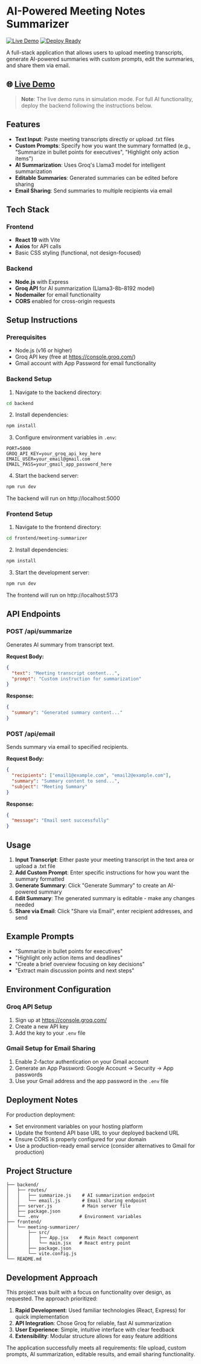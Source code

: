 # AI-Powered Meeting Notes Summarizer

[![Live Demo](https://img.shields.io/badge/Live-Demo-brightgreen)](https://YOUR_USERNAME.github.io/ai-meeting-summarizer/)
[![Deploy Ready](https://img.shields.io/badge/Deploy-Ready-blue)](https://github.com/YOUR_USERNAME/ai-meeting-summarizer)

A full-stack application that allows users to upload meeting transcripts, generate AI-powered summaries with custom prompts, edit the summaries, and share them via email.

## 🌐 [**Live Demo**](https://YOUR_USERNAME.github.io/ai-meeting-summarizer/)

> **Note**: The live demo runs in simulation mode. For full AI functionality, deploy the backend following the instructions below.

## Features

- **Text Input**: Paste meeting transcripts directly or upload .txt files
- **Custom Prompts**: Specify how you want the summary formatted (e.g., "Summarize in bullet points for executives", "Highlight only action items")
- **AI Summarization**: Uses Groq's Llama3 model for intelligent summarization
- **Editable Summaries**: Generated summaries can be edited before sharing
- **Email Sharing**: Send summaries to multiple recipients via email

## Tech Stack

### Frontend
- **React 19** with Vite
- **Axios** for API calls
- Basic CSS styling (functional, not design-focused)

### Backend
- **Node.js** with Express
- **Groq API** for AI summarization (Llama3-8b-8192 model)
- **Nodemailer** for email functionality
- **CORS** enabled for cross-origin requests

## Setup Instructions

### Prerequisites
- Node.js (v16 or higher)
- Groq API key (free at https://console.groq.com/)
- Gmail account with App Password for email functionality

### Backend Setup

1. Navigate to the backend directory:
```bash
cd backend
```

2. Install dependencies:
```bash
npm install
```

3. Configure environment variables in `.env`:
```env
PORT=5000
GROQ_API_KEY=your_groq_api_key_here
EMAIL_USER=your_email@gmail.com
EMAIL_PASS=your_gmail_app_password_here
```

4. Start the backend server:
```bash
npm run dev
```

The backend will run on http://localhost:5000

### Frontend Setup

1. Navigate to the frontend directory:
```bash
cd frontend/meeting-summarizer
```

2. Install dependencies:
```bash
npm install
```

3. Start the development server:
```bash
npm run dev
```

The frontend will run on http://localhost:5173

## API Endpoints

### POST /api/summarize
Generates AI summary from transcript text.

**Request Body:**
```json
{
  "text": "Meeting transcript content...",
  "prompt": "Custom instruction for summarization"
}
```

**Response:**
```json
{
  "summary": "Generated summary content..."
}
```

### POST /api/email
Sends summary via email to specified recipients.

**Request Body:**
```json
{
  "recipients": ["email1@example.com", "email2@example.com"],
  "summary": "Summary content to send...",
  "subject": "Meeting Summary"
}
```

**Response:**
```json
{
  "message": "Email sent successfully"
}
```

## Usage

1. **Input Transcript**: Either paste your meeting transcript in the text area or upload a .txt file
2. **Add Custom Prompt**: Enter specific instructions for how you want the summary formatted
3. **Generate Summary**: Click "Generate Summary" to create an AI-powered summary
4. **Edit Summary**: The generated summary is editable - make any changes needed
5. **Share via Email**: Click "Share via Email", enter recipient addresses, and send

## Example Prompts

- "Summarize in bullet points for executives"
- "Highlight only action items and deadlines"
- "Create a brief overview focusing on key decisions"
- "Extract main discussion points and next steps"

## Environment Configuration

### Groq API Setup
1. Sign up at https://console.groq.com/
2. Create a new API key
3. Add the key to your `.env` file

### Gmail Setup for Email Sharing
1. Enable 2-factor authentication on your Gmail account
2. Generate an App Password: Google Account → Security → App passwords
3. Use your Gmail address and the app password in the `.env` file

## Deployment Notes

For production deployment:
- Set environment variables on your hosting platform
- Update the frontend API base URL to your deployed backend URL
- Ensure CORS is properly configured for your domain
- Use a production-ready email service (consider alternatives to Gmail for production)

## Project Structure

```
├── backend/
│   ├── routes/
│   │   ├── summarize.js    # AI summarization endpoint
│   │   └── email.js        # Email sharing endpoint
│   ├── server.js           # Main server file
│   ├── package.json
│   └── .env               # Environment variables
├── frontend/
│   └── meeting-summarizer/
│       ├── src/
│       │   ├── App.jsx    # Main React component
│       │   └── main.jsx   # React entry point
│       ├── package.json
│       └── vite.config.js
└── README.md
```

## Development Approach

This project was built with a focus on functionality over design, as requested. The approach prioritized:

1. **Rapid Development**: Used familiar technologies (React, Express) for quick implementation
2. **API Integration**: Chose Groq for reliable, fast AI summarization
3. **User Experience**: Simple, intuitive interface with clear feedback
4. **Extensibility**: Modular structure allows for easy feature additions

The application successfully meets all requirements: file upload, custom prompts, AI summarization, editable results, and email sharing functionality.